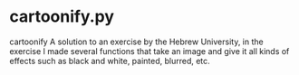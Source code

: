 # cartoonify.py
cartoonify
A solution to an exercise by the Hebrew University,
in the exercise I made several functions that take an image 
and give it all kinds of effects such as black and white, painted, blurred, etc.
